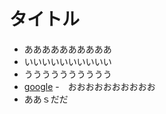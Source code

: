 # タイトル
- ああああああああああ
- いいいいいいいいいい
- うううううううううう
- [google](https://wwww.google.com)
-　おおおおおおおおおお
- ああｓだだ